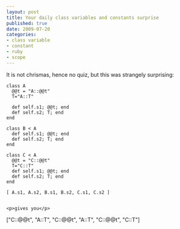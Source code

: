 ```yaml
---
layout: post
title: Your daily class variables and constants surprise
published: true
date: 2009-07-20
categories:
- class variable
- constant
- ruby
- scope
---
```

<p>It is not chrismas, hence no quiz, but this was strangely surprising:</p>

```
class A
  @@t = "A::@@t"
  T="A::T"

  def self.s1; @@t; end
  def self.s2; T; end
end

class B < A
  def self.s1; @@t; end
  def self.s2; T; end
end

class C < A
  @@t = "C::@@t"
  T="C::T"
  def self.s1; @@t; end
  def self.s2; T; end
end

[ A.s1, A.s2, B.s1, B.s2, C.s1, C.s2 ]


<p>gives you</p>

```
["C::@@t", "A::T", "C::@@t", "A::T", "C::@@t", "C::T"]
